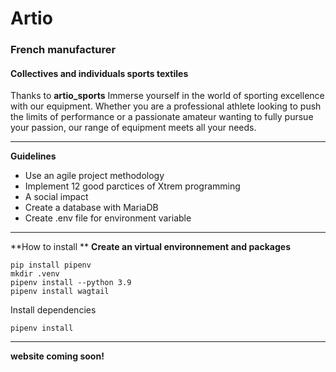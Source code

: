 # Artio 
### French manufacturer 
#### Collectives and individuals sports textiles 
Thanks to **artio_sports** Immerse yourself in the world of sporting excellence with our equipment. Whether you are a professional athlete looking to push the limits of performance or a passionate amateur wanting to fully pursue your passion, our range of equipment meets all your needs.

_______________________________
**Guidelines**

* Use an agile project methodology
* Implement 12 good parctices of Xtrem programming
* A social impact 
* Create a database with MariaDB
* Create .env file for environment variable

_______________________________
**How to install **
**Create an virtual environnement and packages**

``` shell
pip install pipenv
mkdir .venv 
pipenv install --python 3.9 
pipenv install wagtail
```
Install dependencies 
``` shell
pipenv install 
```
_______________________________

**website coming soon!**